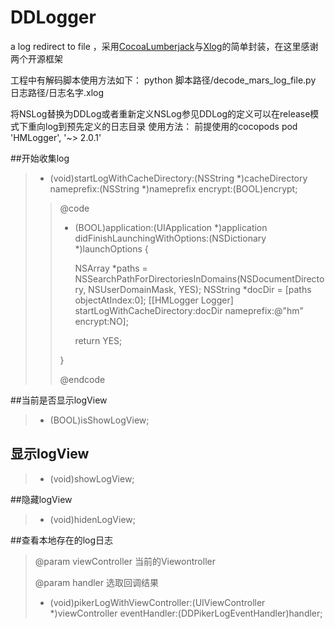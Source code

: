 # DDLogger
a log redirect to file ，采用<a href="https://github.com/CocoaLumberjack/CocoaLumberjack">CocoaLumberjack</a>与<a href="https://github.com/Tencent/mars">Xlog</a>的简单封装，在这里感谢两个开源框架

工程中有解码脚本使用方法如下：
python  脚本路径/decode_mars_log_file.py 日志路径/日志名字.xlog

将NSLog替换为DDLog或者重新定义NSLog参见DDLog的定义可以在release模式下重向log到预先定义的日志目录
使用方法：
前提使用的cocopods
pod 'HMLogger', '~> 2.0.1'

##开始收集log
>- (void)startLogWithCacheDirectory:(NSString *)cacheDirectory
                        nameprefix:(NSString *)nameprefix
                           encrypt:(BOOL)encrypt;
>
> >@code
> >
> >- (BOOL)application:(UIApplication *)application didFinishLaunchingWithOptions:(NSDictionary *)launchOptions {
> >
> >    NSArray *paths = NSSearchPathForDirectoriesInDomains(NSDocumentDirectory, NSUserDomainMask, YES);
> >    NSString *docDir = [paths objectAtIndex:0];
> >    [[HMLogger Logger] startLogWithCacheDirectory:docDir nameprefix:@"hm" encrypt:NO];
> >
> >    return YES;
> >
> >}
> >
> >@endcode
> >

##当前是否显示logView
>- (BOOL)isShowLogView;

## 显示logView
>- (void)showLogView;

##隐藏logView
>- (void)hidenLogView;


##查看本地存在的log日志
>
>  @param viewController 当前的Viewontroller
>
>  @param handler        选取回调结果
>
>- (void)pikerLogWithViewController:(UIViewController *)viewController eventHandler:(DDPikerLogEventHandler)handler;
